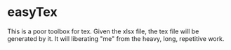# easyTex
This is a poor toolbox for tex. Given the xlsx file, the tex file will be generated by it. It will liberating 
"me" from the heavy, long, repetitive work. 
